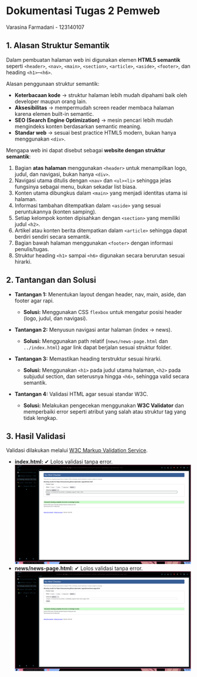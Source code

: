 # Dokumentasi Tugas 2 Pemweb  
Varasina Farmadani - 123140107  

## 1. Alasan Struktur Semantik
Dalam pembuatan halaman web ini digunakan elemen **HTML5 semantik** seperti `<header>`, `<nav>`, `<main>`, `<section>`, `<article>`, `<aside>`, `<footer>`, dan heading `<h1>`–`<h6>`.  

Alasan penggunaan struktur semantik:  
- **Keterbacaan kode** → struktur halaman lebih mudah dipahami baik oleh developer maupun orang lain.  
- **Aksesibilitas** → mempermudah screen reader membaca halaman karena elemen built-in semantic.  
- **SEO (Search Engine Optimization)** → mesin pencari lebih mudah mengindeks konten berdasarkan semantic meaning.  
- **Standar web** → sesuai best practice HTML5 modern, bukan hanya menggunakan `<div>`.  

Mengapa web ini dapat disebut sebagai **website dengan struktur semantik**:  
1. Bagian **atas halaman** menggunakan `<header>` untuk menampilkan logo, judul, dan navigasi, bukan hanya `<div>`.  
2. Navigasi utama ditulis dengan `<nav>` dan `<ul><li>` sehingga jelas fungsinya sebagai menu, bukan sekadar list biasa.  
3. Konten utama dibungkus dalam `<main>` yang menjadi identitas utama isi halaman.  
4. Informasi tambahan ditempatkan dalam `<aside>` yang sesuai peruntukannya (konten samping).  
5. Setiap kelompok konten dipisahkan dengan `<section>` yang memiliki judul `<h2>`.  
6. Artikel atau konten berita ditempatkan dalam `<article>` sehingga dapat berdiri sendiri secara semantik.  
7. Bagian bawah halaman menggunakan `<footer>` dengan informasi penulis/tugas.  
8. Struktur heading `<h1>` sampai `<h6>` digunakan secara berurutan sesuai hirarki.  

## 2. Tantangan dan Solusi
- **Tantangan 1:** Menentukan layout dengan header, nav, main, aside, dan footer agar rapi.  
  - **Solusi:** Menggunakan CSS `flexbox` untuk mengatur posisi header (logo, judul, dan navigasi).  

- **Tantangan 2:** Menyusun navigasi antar halaman (index → news).  
  - **Solusi:** Menggunakan path relatif (`news/news-page.html` dan `../index.html`) agar link dapat berjalan sesuai struktur folder.  

- **Tantangan 3:** Memastikan heading terstruktur sesuai hirarki.  
  - **Solusi:** Menggunakan `<h1>` pada judul utama halaman, `<h2>` pada subjudul section, dan seterusnya hingga `<h6>`, sehingga valid secara semantik.  

- **Tantangan 4:** Validasi HTML agar sesuai standar W3C.  
  - **Solusi:** Melakukan pengecekan menggunakan **W3C Validator** dan memperbaiki error seperti atribut yang salah atau struktur tag yang tidak lengkap.  

## 3. Hasil Validasi
Validasi dilakukan melalui [W3C Markup Validation Service](https://validator.w3.org/).  
- **index.html:** ✔ Lolos validasi tanpa error.  
![alt text](https://github.com/sinavarasina/pemweb_tugas2/blob/main/screenshoot/Screenshot_2025-09-14_23-08-42.png)
- **news/news-page.html:** ✔ Lolos validasi tanpa error. 
![alt text](https://github.com/sinavarasina/pemweb_tugas2/blob/main/screenshoot/Screenshot_2025-09-14_23-05-02.png)
